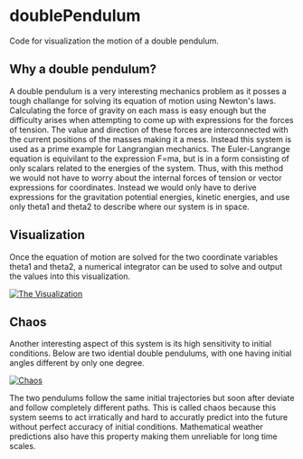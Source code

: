 # doublePendulum
Code for visualization the motion of a double pendulum.
## Why a double pendulum?
A double pendulum is a very interesting mechanics problem as it posses a tough challange for solving its equation of motion using Newton's laws. Calculating the force of gravity on each mass is easy enough but the difficulty arises when attempting to come up with expressions for the forces of tension. The value and direction of these forces are interconnected with the current positions of the masses making it a mess. Instead this system is used as a prime example for Langrangian mechanics. The Euler-Langrange equation is equivilant to the expression F=ma, but is in a form consisting of only scalars related to the energies of the system. Thus, with this method we would not have to worry about the internal forces of tension or vector expressions for coordinates. Instead we would only have to derive expressions for the gravitation potential energies, kinetic energies, and use only theta1 and theta2 to describe where our system is in space.
## Visualization
Once the equation of motion are solved for the two coordinate variables theta1 and theta2, a numerical integrator can be used to solve and output the values into this visualization.

<a href="https://i.imgur.com/qzF5M8b.gif"><img src="https://i.imgur.com/qzF5M8b.gif" title="The Visualization"/></a>

## Chaos
Another interesting aspect of this system is its high sensitivity to initial conditions. Below are two idential double pendulums, with one having initial angles different by only one degree.

<a href="https://i.imgur.com/I0DDnDm.gif"><img src="https://i.imgur.com/I0DDnDm.gif" title="Chaos"/></a>

The two pendulums follow the same initial trajectories but soon after deviate and follow completely different paths. This is called chaos because this system seems to act irratically and hard to accuratly predict into the future without perfect accuracy of initial conditions. Mathematical weather predictions also have this property making them unreliable for long time scales.
